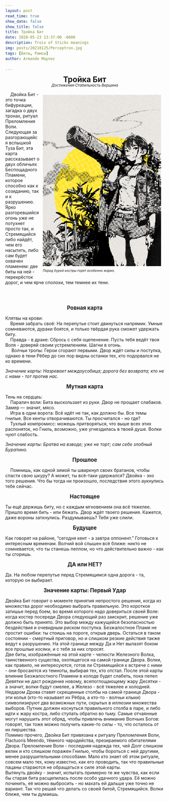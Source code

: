 ```yaml
---
layout: post
read_time: true
show_date: false
show_title: false
title: Тройка Бит 
date: 2020-05-23 13:37:00 -0600
description: Troix of Sticks meanings
img: posts/20210125/Perceptron.jpg 
tags: [Биты, Рамсы]
author: Armando Maynez

---
```

<style>
   p.dline {
    line-height: 0.9;
   }
     </style>
<p style="text-align: center;" class="dline"><big><big><big><b>Тройка Бит</b></big></big></big><br>
<small><i>Достижения·Стабильность·Вершина</i></small></p>


<div style="float: right; margin: 10px;">
  <img src="./assets/img/posts/stock/yellow.png" alt="Description" width="375" />
  <p style="margin: 5px 0; font-size: 0.9em; line-height: 0.92;"><small><i> Перед бурей костры горят особенно жарко. </i></small></p>
</div>                                                                      
<!-- Подпись форматируется лайнбрейками -->

&nbsp;&nbsp;&nbsp;&nbsp;Двойка Бит - это точка бифуркации, загадка о двух тронах, ритуал Преломления Воли. Следующая за разгорающейся вспышкой Туза Бит, эта карта рассказывает о двух обличьях Беспощадного Пламени, которое способно как к созиданию, так и к разрушению. Ярко разгоревшийся огонь уже не потухнет просто так, и Стремящийся либо найдёт, чем его насытить, либо сам будет охвачен пламенем: две биты на ней - перекрёсток дорог, и чем ярче сполохи, тем темнее их тени. 



   

<!-- Текст выше не длиннее этого + выравнивание -->

<br>
<br>

<p style="text-align: center;"><big><b>Ровная карта</b></big></p>

  Клятвы на крови: <br>
&nbsp;&nbsp;&nbsp;&nbsp;Время забрать своё: На перепутье стоит двинуться напрямик. Умные сомневаются, дураки боятся, и только твёрдая рука сможет удержать биту. <br>
&nbsp;&nbsp;&nbsp;&nbsp;Правда - в драке: Сбрось с себя оцепенение. Пусть тебя ведёт твоя Воля - доверяй своим устремлениям. Шагни в огонь. <br>
&nbsp;&nbsp;&nbsp;&nbsp; Волчьи тропы: Герои сгорают первыми. Двор ждёт силы и поступка, однако в тени Рёбер до сих пор видны останки тех, кто подорвался не ко времени. <br>

<i>Значение карты: Назревает междоусобица; дорога без возврата; кто не с нами - тот против нас.  </i>

<p style="text-align: center;"><big><b>Мутная карта</b></big></p>

 Тень на сердцеь: <br>
&nbsp;&nbsp;&nbsp;&nbsp;Паралич воли: Бита выскользает из руки. Двор не прощает слабаков. Замер — значит, мясо. <br>
&nbsp;&nbsp;&nbsp;&nbsp;Игра в одни ворота: Всё идёт не так, как должно бы. Все темы гнилые. Все кенты отворачиваются. Ты просчитался - но где? <br>
&nbsp;&nbsp;&nbsp;&nbsp;Тухлый компромисс: можешь притворяться, что выше всех этих распоняток, но Гниль, возможно, уже угнездилась в твоей душе. Волки чуют слабость. <br>

<i>Значение карты: Братва на взводе; уже не торт; сам себе злобный Буратино. </i>
 

<p style="text-align: center;"><big><b>Прошлое</b></big></p>

&nbsp;&nbsp;&nbsp;&nbsp;Помнишь, как одной зимой ты шваркнул своих братанов, чтобы спасти свою шкуру? А может, ты всё-таки удержался? Двойка - эхо того решения. Что бы тогда ни произошло, последствия этого аукнулись тебе сейчас.


<p style="text-align: center;"><big><b>Настоящее</b></big></p>

Ты ещё держишь биту, но с каждым мгновением она всё тяжелее. Пришло время бить - или бежать. Двор ждёт твоего решения. Кажется, даже вороны заткнулись. Раздумываешь? Тебя уже слили.

<p style="text-align: center;"><big><b>Будущее</b></big></p>

Как говорят на районе, “сегодня кент - а завтра оппонент.” Готовься к интересным временам. Волчий вой слышен всё ближе: никто не сомневается, что ты станешь пеплом, но что действительно важно - как ты сгоришь. 

   
<p style="text-align: center;"><big><b>ДА или НЕТ?</b></big></p>

Да. На любом перепутье перед Стремящимся одна дорога - та, которую он выбирает. 

   

<p style="text-align: center;"><big><b>Значение карты: Первый Удар</b></big></p>

   Двойка Бит говорит о моменте принятия непростого решения, когда из множества дорог необходимо выбрать правильную. Это короткое затишье перед боем, во время которого надо довериться своей Воле: когда костер посереди Двора следующий раз заискрит, решение уже должно быть принято. Это выбор между кажущейся безопасностью бездействия и очевидным риском поступка. Безжалостное Пламя не простит ошибки: ты стоишь на пороге, открыв дверь. Остаться в таком состоянии - смертный приговор, но и слишком резкие действия также ведут к разрушению. На этой границе между Да и Нет вылазят боком все прошлые косяки, и с тебя за них спросят. <br>
Две биты, изображённые на этой карте - челюсти Железного Волка, таинственного существа, охотящегося на самой границе Двора. Волки, как правило, не интересуются, готов ли Стремящийся к встрече с ними - они бросаются из темноты, выбирая тех, кто отстал. После этой карты влияние Безжалостного Пламени в колоде будет слабеть, пока пепел Девятки не даст рождение новому, всепоглощающему жару Десятки - а значит, волки будут смелее, а Железо - всё тяжелее и холодней. Недаром Дрова ставят скрещенные столбы на самой границе Двора - эти колья (кто-то называет их Рёбра, а кто-то - волчьи клыки) символизируют два возможных пути, скрытых в иллюзии множества выборов. Путник должен коснуться правильного столба в паре, и либо идти к жару костра, либо ступать обратно во тьму. Самые отчаянные могут нарушить этот обряд, чтобы привлечь внимание Волчьих Богов: говорят, так тоже можно получить какие-то силы - то, что осталось от их пиршества. <br>
Помимо прочего, Двойка Бит привязана к ритуалу Преломления Воли, Flactuoris Meendo, тёмного чародейства, презираемого обитателями Двора. Преломление Воли - последняя надежда тех, чей Долг слишком велик и кто слишком поражен Гнилью, чтобы бороться с ней другими, менее разрушительными способами. Мало кто знает об этом ритуале, совсем мало тех, кому известно, как его проводить, так что правильные пацаны стараются не обращаться к силе этой карты. <br>
Вытянуть двойку - значит, испытать примерно те же чувства, как если бы старая бита расщепилась после особо удачного удара. Её можно починить, её можно выбросить - но махать ей дальше уже точно не вариант. Так что решай что делать со своей битой, Стремящийся. Волки ближе, чем ты думаешь. <br>
